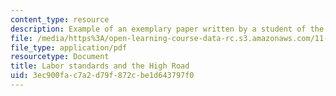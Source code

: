 ```yaml
---
content_type: resource
description: Example of an exemplary paper written by a student of the course.
file: /media/https%3A/open-learning-course-data-rc.s3.amazonaws.com/11-471-targeting-the-poor-local-economic-development-in-developing-countries-spring-2010/3ec900fac7a2d79f872cbe1d643797f0_MIT11_471S10_High_road.pdf
file_type: application/pdf
resourcetype: Document
title: Labor standards and the High Road
uid: 3ec900fa-c7a2-d79f-872c-be1d643797f0
---
```

